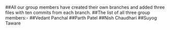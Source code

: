 ##All our group members have created their own branches and added three files with ten commits from each branch. 
##The list of all three group members:- 
##Vedant Panchal 
##Parth Patel 
##Nish Chaudhari 
##Suyog Taware
